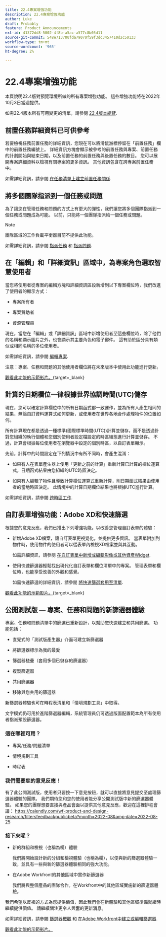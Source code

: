 ```yaml
---
title: 22.4專案增強功能
description: 22.4專案增強功能
author: Luke
draft: Probably
feature: Product Announcements
exl-id: 41372dd8-5002-4f8b-a5ac-a577c8b05d11
source-git-commit: 548e713700fda79070f59f3dc3457410d2c50133
workflow-type: tm+mt
source-wordcount: '965'
ht-degree: 2%

---
```


# 22.4專案增強功能

本頁說明22.4版對預覽環境所做的所有專案增強功能。 這些增強功能將在2022年10月3日當週提供。

如需22.4版本所有可用變更的清單，請參閱 [22.4版本總覽](/help/quicksilver/product-announcements/product-releases/22.4-release-activity/22-4-release-overview.md).

## 前置任務詳細資料已可供參考

若要檢視任務前置任務的詳細資訊，您現在可以將滑鼠游標停留在「前置任務」欄中的前置任務編號上。 詳細資訊方塊會顯示被參考的前置任務與專案、前置任務的計劃開始與結束日期，以及前置任務的前置任務與後置任務的數目。 您可以展開專案詳細資料以檢視有關專案的更多資訊。 其他資訊包含在跨專案前置任務中。

如需詳細資訊，請參閱 [在任務清單上建立前置任務關係](/help/quicksilver/manage-work/tasks/use-prdcssrs/create-predecessors-on-task-list.md).

## 將多個團隊指派到一個任務或問題

為了讓您在管理任務和問題的方式上有更大的彈性，我們讓您將多個團隊指派到一個任務或問題成為可能。 以前，只能將一個團隊指派給一個任務或問題。

>[!NOTE]
>
>團隊區域的工作負載平衡器目前不提供此功能。

如需詳細資訊，請參閱 [指派任務](/help/quicksilver/manage-work/tasks/assign-tasks/assign-tasks.md) 和 [指派問題](/help/quicksilver/manage-work/issues/manage-issues/assign-issues.md).

## 在「編輯」和「詳細資訊」區域中，為專案角色選取智慧使用者

當您將使用者從專案的編輯方塊和詳細資訊區段新增到以下專案欄位時，我們改進了使用者的顯示方式：

* 專案所有者

* 專案贊助者

* 資源管理員

現在，當您在「編輯」或「詳細資訊」區域中新增使用者至這些欄位時，除了他們的名稱和顯示圖片之外，也會顯示其主要角色和電子郵件。 這有助於區分具有類似或相同名稱的多位使用者。

如需詳細資訊，請參閱 [編輯專案](/help/quicksilver/manage-work/projects/manage-projects/edit-projects.md).

注意：專案、任務和問題的其他使用者欄位將在未來版本中使用此功能進行更新。

[觀看此功能的示範影片。](https://video.tv.adobe.com/v/3412390/){target=_blank}

## 計算的日期欄位一律根據世界協調時間(UTC)儲存

現在，您可以確定計算欄位中的所有日期函式都一致運作，並為所有人產生相同的結果，無論自訂資料運算式如何更新，或使用者在世界各地合作處理物件的位置如何。

所有計算現在都是透過一種標準(國際標準時間(UTC))計算並儲存，而不是透過針對您組織的執行個體和您個別使用者設定檔設定的時區組態進行計算並儲存。 不過，計算會根據每位使用者在瀏覽器中設定的個別時區，以自訂表單顯示。

先前，計算中的時間設定在下列情況中有所不同時，會產生混淆：

* 如果有人在表單產生器上使用「更新之前的計算」重新計算已計算的欄位運算式，日期函式結果由您組織的UTC時區決定。

* 如果有人編輯了物件且導致計算欄位運算式重新計算，則日期函式結果由使用者的當地時區決定。 此情境中的計算日期欄位結果也將根據UTC進行計算。

如需詳細資訊，請參閱 [跨時區工作](/help/quicksilver/workfront-basics/tips-tricks-and-troubleshooting/working-across-timezones.md).

## 自訂表單增強功能：Adobe XD和快速篩選

根據您的意見反應，我們已推出下列增強功能，以改善您管理自訂表單的體驗：

* 新增Adobe XD檔案，讓自訂表單更視覺化，並提供更多資訊。 當表單附加到物件時，使用物件的使用者可以從表單內檢視XD檔案並與其互動。

  如需詳細資訊，請參閱 [在自訂表單中新增或編輯影像或其他資產Widget](/help/quicksilver/administration-and-setup/customize-workfront/create-manage-custom-forms/add-widget-or-edit-its-properties-in-a-custom-form.md).

* 使用快速篩選器輕鬆找出現代化自訂表單和欄位清單中的專案。 管理表單和欄位時，也能享受改善的外觀和感覺。

  如需快速篩選的詳細資訊，請參閱 [將快速篩選套用至清單](/help/quicksilver/workfront-basics/navigate-workfront/use-lists/apply-quick-filter-list.md).

[觀看此功能的示範影片。](https://video.tv.adobe.com/v/3412469/){target=_blank}

## 公開測試版 — 專案、任務和問題的新篩選器體驗

專案、任務和問題清單中的篩選已重新設計，以幫助您快速建立和共用篩選。 功能包括：

* 直覺式的「測試版產生器」介面可建立新篩選器

* 將篩選器標示為我的最愛

* 篩選器棧疊（套用多個已儲存的篩選器）

* 複製篩選器

* 共用篩選器

* 移除與您共用的篩選器


新篩選器體驗也可在時程表清單和「情境規劃工具」中取得。

文字模式仍可用於進階篩選器編輯，系統管理員仍可透過版面配置範本為所有使用者指派預設篩選器。

### 這在哪裡可用？

* 專案/任務/問題清單

* 情境規劃工具

* 時程表


### 我們需要您的意見反應！

有了此公開測試版，使用者只要按一下意見按鈕，就可以直接將意見提交至處理篩選器體驗的團隊。 我們期待您和您的使用者能分享公開測試版中新的篩選器體驗。 如果您的團隊想要直接與產品會面以提供其他意見反應，歡迎在這裡排程會議： https://calendly.com/wf-product-and-design-research/filtersfeedbackpublicbeta?month=2022-08&amp;date=2022-08-25

### 接下來呢？

* 新的群組和檢視（也稱為欄）體驗

  我們將開始設計新的分組和檢視體驗（也稱為欄），以便與新的篩選器體驗一致，並具有一些與新的篩選器體驗相同的強大功能。

* 在Adobe Workfront的其他區域中實作新篩選器

  我們將與整個產品的團隊合作，在Workfront中的其他區域實施新的篩選器體驗。


我們希望以反複的方式為您提供價值，因此我們會在新體驗和其他區域準備就緒時繼續提供價值。 請繼續關注更令人興奮的更新消息。

如需詳細資訊，請參閱 [篩選器概觀](/help/quicksilver/reports-and-dashboards/reports/reporting-elements/filters-overview.md) 和 [在Adobe Workfront中建立或編輯篩選器](/help/quicksilver/reports-and-dashboards/reports/reporting-elements/create-filters.md).

[觀看此功能的示範影片。](https://video.tv.adobe.com/v/3412391/)
